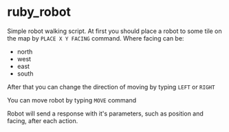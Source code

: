 # ruby_robot
Simple robot walking script.
At first you should place a robot to some tile on the map by
`PLACE X Y FACING` command.
Where facing can be:
* north
* west
* east
* south

After that you can change the direction of moving by typing `LEFT` or `RIGHT`

You can move robot by typing `MOVE` command

Robot will send a response with it's parameters, such as position and facing, after each action.

